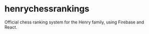 # henrychessrankings
Official chess ranking system for the Henry family, using Firebase and React. 
